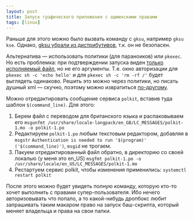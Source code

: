 ```yaml
---
layout: post
title: Запуск графического приложения с админскими правами
tags: [linux]
---
```

Раньше для этого можно было вызвать команду с `gksu`, например `gksu kse`. Однако, [gksu убрали из дистрибутивов](https://itsfoss.com/gksu-replacement-ubuntu/), т.к. он не безопасен.

Альтернатива — использовать политики (для параноиков) или `pkexec`. Но есть проблемка: при подтверждении запуска виден [только исполняемый файл](https://askubuntu.com/questions/1350372/how-to-force-policy-kit-agent-to-show-full-information-about-command-line-argume), но не его аргументы. Т.е. окно авторизации для `pkexec sh -c 'echo hello'` и для `pkexec sh -c 'rm -rf /'` будет выглядеть одинаково. Решить это можно через политики, но писать душный xml — скучно, поэтому можно извратиться [по-другому](https://askubuntu.com/a/1350485).

Можно отредактировать сообщение сервиса `polkit`, вставив туда шаблон `$(command_line)`. Для этого:
1. Берем файл с переводом для британского языка и распаковываем его
`msgunfmt /usr/share/locale-langpack/en_GB/LC_MESSAGES/polkit-1.mo -o polkit-1.po`
2. Редактируем `polkit-1.po` любым текстовым редактором, добавляя в `msgstr` `Authentication is needed to run '$(program)' ('$(command_line)')`, `msgid` не трогаем.
3. Пакуем отредактированный файл обратно, в директорию со своей локалью (у меня это en_US)
`msgfmt polkit-1.po -o /usr/share/locale/en_US/LC_MESSAGES/polkit-1.mo`
4. Рестартуем сервис polkit, чтобы изменения применились: `systemctl restart polkit`

После этого можно будет увидеть полную команду, которую кто-то хочет выполнить с правами супер-пользователя. Ибо нечего авторизовывать что попало, а то какой-нибудь дропбокс любит запрашивать таким макаром право на запуск баш-скрипта, который меняет владельца и права на свои папки.

